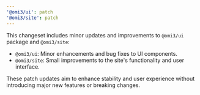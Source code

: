 ```yaml
---
'@omi3/ui': patch
'@omi3/site': patch
---
```


This changeset includes minor updates and improvements to `@omi3/ui` package and `@omi3/site`:

- `@omi3/ui`: Minor enhancements and bug fixes to UI components.
- `@omi3/site`: Small improvements to the site's functionality and user interface.

These patch updates aim to enhance stability and user experience without introducing major new features or breaking changes.
